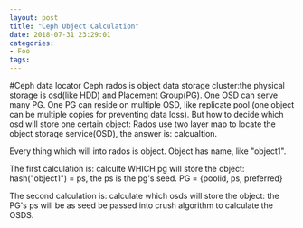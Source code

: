 ```yaml
---
layout: post
title: "Ceph Object Calculation"
date: 2018-07-31 23:29:01
categories:
- Foo
tags:
---
```


#Ceph data locator
Ceph rados is object data storage cluster:the physical storage is osd(like HDD) and
Placement Group(PG). One OSD can serve many PG. One PG can reside on multiple OSD, like
replicate pool (one object can be multiple copies for preventing data loss).
But how to decide which osd will store one certain object: Rados use two layer map to
locate the object storage service(OSD), the answer is: calcualtion.

Every thing which will into rados is object. Object has name, like "object1".

The first calculation is: calculte WHICH pg will store the object:
hash("object1") = ps, the ps is the pg's seed. PG = {poolid, ps, preferred}

The second calculation is: calculate which osds will store the object:
the PG's ps will be as seed be passed into crush algorithm to calculate the OSDS.